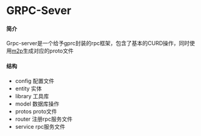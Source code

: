 # GRPC-Sever

#### 简介

Grpc-server是一个给予gprc封装的rpc框架，包含了基本的CURD操作，同时使用[m2p](https://github.com/ybt7755221/m2p)生成对应的proto文件

#### 结构
- config 配置文件
- entity 实体
- library 工具库
- model 数据库操作
- protos proto文件
- router 注册rpc服务文件
- service rpc服务文件
